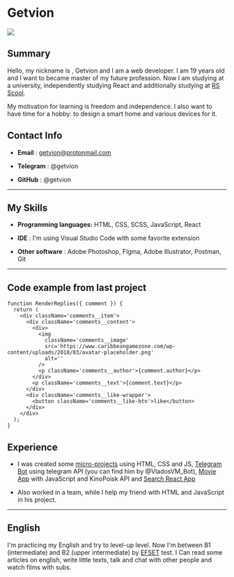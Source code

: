 # Getvion

![](https://avatars.githubusercontent.com/u/71687730?s=400&v=4)

## Summary

Hello, my nickname is , Getvion and I am a web developer. I am 19 years old and I want to became master of my future profession. Now I am studying at a university, independently studying React and additionally studying at [RS Scool](https://rs.school/).

My motivation for learning is freedom and independence. I also want to have time for a hobby: to design a smart home and various devices for it.

## Contact Info

- **Email** : getvion@protonmail.com

- **Telegram** : @getvion

- **GitHub** : @getvion

---

## My Skills

- **Programming languages:** HTML, CSS, SCSS, JavaScript, React

- **IDE** : I'm using Visual Studio Code with some favorite extension

- **Other software** : Adobe Photoshop, FIgma, Adobe Illustrator, Postman, Git

---

## Code example from last project

```
function RenderReplies({ comment }) {
  return (
    <div className='comments__item'>
      <div className='comments__content'>
        <div>
          <img
            className='comments__image'
            src='https://www.caribbeangamezone.com/wp-content/uploads/2018/03/avatar-placeholder.png'
            alt=''
          />
          <p className='comments__author'>{comment.author}</p>
        </div>
        <p className='comments__text'>{comment.text}</p>
      </div>
      <div className='comments__like-wrapper'>
        <button className='comments__like-btn'>like</button>
      </div>
    </div>
  );
}

```

## Experience

- I was created some [micro-projects](https://getvion.github.io/js-mini-projects/) using HTML, CSS and JS, [Telegram Bot](https://github.com/Getvion/TelegramBot) using telegram API (you can find him by @VladosVM_Bot), [Movie App](https://getvion.github.io/first-movie-app/) with JavaScript and KinoPoisk API and [Search React App](https://getvion.github.io/react-search/)

- Also worked in a team, while I help my friend with HTML and JavaScript in his project.

---

## English

I'm practicing my English and try to level-up level. Now I'm between B1 (intermediate) and B2 (upper intermediate) by [EFSET](https://www.efset.org/) test. I Can read some articles on english, write little texts, talk and chat with other people and watch films with subs.

